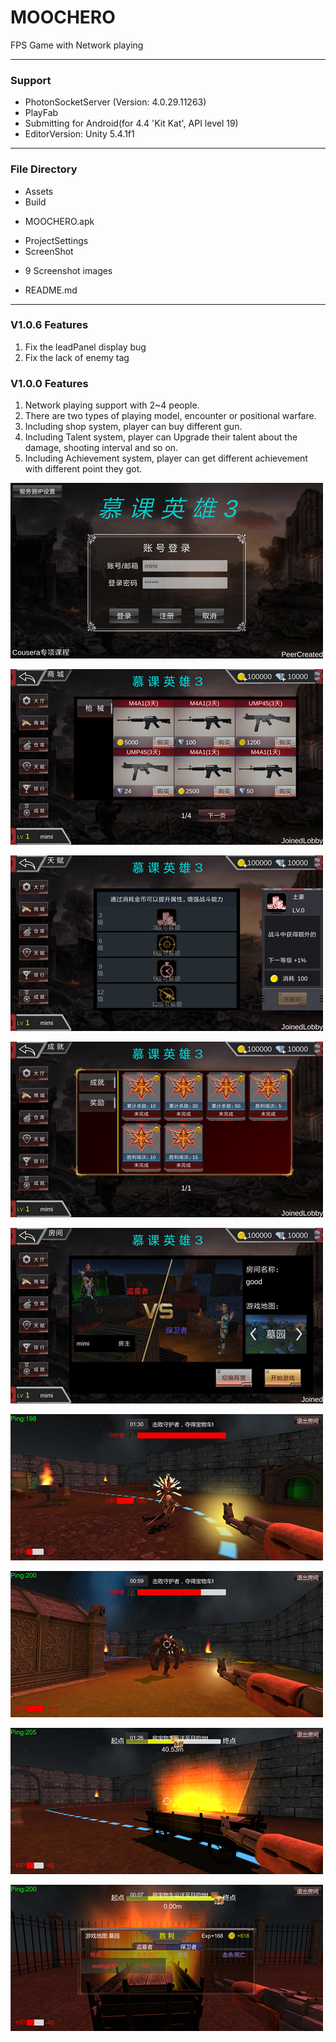 # MOOCHERO

FPS Game with Network playing

*****************************

### Support
* PhotonSocketServer (Version: 4.0.29.11263)
* PlayFab 
* Submitting for Android(for 4.4 'Kit Kat', API level 19)
* EditorVersion: Unity 5.4.1f1


*****************************

### File Directory
* Assets
* Build
 - MOOCHERO.apk
* ProjectSettings
* ScreenShot
 - 9 Screenshot images
* README.md

*****************************
### V1.0.6 Features
1. Fix the leadPanel display bug
2. Fix the lack of enemy tag

### V1.0.0 Features
1. Network playing support with 2~4 people.
2. There are two types of playing model, encounter or positional warfare.
2. Including shop system, player can buy different gun.
3. Including Talent system, player can Upgrade their talent about the damage, shooting interval and so on.
4. Including Achievement system, player can get different achievement with different point they got.


![](ScreenShot/ScreenShot_01.png)

![](ScreenShot/ScreenShot_02.png)

![](ScreenShot/ScreenShot_03.png)

![](ScreenShot/ScreenShot_04.png)

![](ScreenShot/ScreenShot_05.png)

![](ScreenShot/ScreenShot_06.png)

![](ScreenShot/ScreenShot_07.png)

![](ScreenShot/ScreenShot_08.png)

![](ScreenShot/ScreenShot_09.png)
